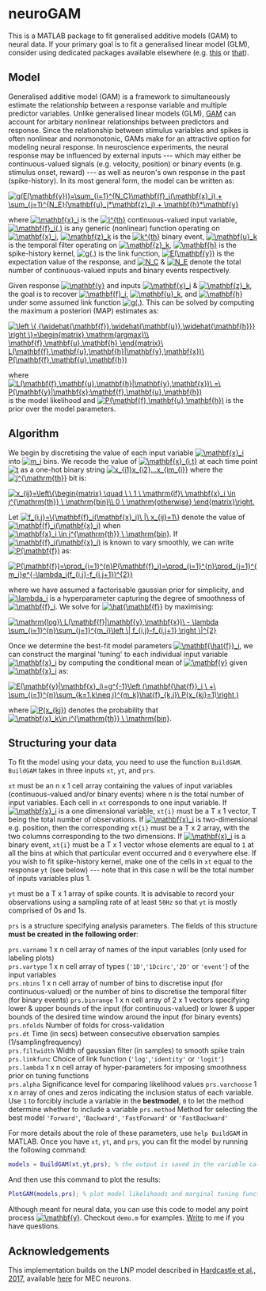 # neuroGAM
This is a MATLAB package to fit generalised additive models (GAM) to neural data. If your primary goal is to fit a generalised linear model (GLM), consider using dedicated packages available elsewhere (e.g. [this](https://github.com/pillowlab/neuroGLM) or [that](https://github.com/pillowlab/GLMspiketools)).

## Model
Generalised additive model (GAM) is a framework to simultaneously estimate the relationship between a response variable and multiple predictor variables. Unlike generalised linear models (GLM), [GAM](https://en.wikipedia.org/wiki/Generalized_additive_model) can account for arbitary nonlinear relationships between predictors and response. Since the relationship between stimulus variables and spikes is often nonlinear and nonmonotonic, GAMs make for an attractive option for modeling neural response. In neuroscience experiments, the neural response may be influenced by external inputs --- which may either be continuous-valued signals (e.g. velocity, position) or binary events (e.g. stimulus onset, reward) --- as well as neuron's own response in the past (spike-history). In its most general form, the model can be written as:

<a href="https://www.codecogs.com/eqnedit.php?latex=g(E(\mathbf{y}))=\sum_{i=1}^{N_C}\mathbf{f}_i(\mathbf{x}_i)&space;&plus;&space;\sum_{j=1}^{N_E}(\mathbf{u}_j*\mathbf{z}_j)&space;&plus;&space;\mathbf{h}*\mathbf{y}" target="_blank"><img src="https://latex.codecogs.com/gif.latex?g(E(\mathbf{y}))=\sum_{i=1}^{N_C}\mathbf{f}_i(\mathbf{x}_i)&space;&plus;&space;\sum_{k=1}^{N_E}(\mathbf{u}_k*\mathbf{z}_k)&space;&plus;&space;\mathbf{h}*\mathbf{y}" title="g(E(\mathbf{y}))=\sum_{i=1}^{N_C}\mathbf{f}_i(\mathbf{x}_i) + \sum_{j=1}^{N_E}(\mathbf{u}_j*\mathbf{z}_j) + \mathbf{h}*\mathbf{y}" /></a>

where <a href="https://www.codecogs.com/eqnedit.php?latex=\mathbf{x}_i" target="_blank"><img src="https://latex.codecogs.com/gif.latex?\mathbf{x}_i" title="\mathbf{x}_i" /></a> is the <a href="http://www.codecogs.com/eqnedit.php?latex=i^{th}" target="_blank"><img src="http://latex.codecogs.com/gif.latex?i^{th}" title="i^{th}" /></a> continuous-valued input variable, <a href="https://www.codecogs.com/eqnedit.php?latex=\mathbf{f}_i(.)" target="_blank"><img src="https://latex.codecogs.com/gif.latex?\mathbf{f}_i(.)" title="\mathbf{f}_i(.)" /></a> is any generic (nonlinear) function operating on <a href="https://www.codecogs.com/eqnedit.php?latex=\mathbf{x}_i" target="_blank"><img src="https://latex.codecogs.com/gif.latex?\mathbf{x}_i" title="\mathbf{x}_i" /></a>, <a href="https://www.codecogs.com/eqnedit.php?latex=\mathbf{z}_j" target="_blank"><img src="https://latex.codecogs.com/gif.latex?\mathbf{z}_k" title="\mathbf{z}_k" /></a> is the <a href="https://www.codecogs.com/eqnedit.php?latex=k^{th}" target="_blank"><img src="https://latex.codecogs.com/gif.latex?k^{th}" title="k^{th}" /></a> binary event, <a href="https://www.codecogs.com/eqnedit.php?latex=\mathbf{u}_k" target="_blank"><img src="https://latex.codecogs.com/gif.latex?\mathbf{u}_k" title="\mathbf{u}_k" /></a> is the temporal filter operating on <a href="https://www.codecogs.com/eqnedit.php?latex=\mathbf{z}_k" target="_blank"><img src="https://latex.codecogs.com/gif.latex?\mathbf{z}_k" title="\mathbf{z}_k" /></a>, <a href="https://www.codecogs.com/eqnedit.php?latex=\mathbf{h}" target="_blank"><img src="https://latex.codecogs.com/gif.latex?\mathbf{h}" title="\mathbf{h}" /></a> is the spike-history kernel, <a href="http://www.codecogs.com/eqnedit.php?latex=g(.)" target="_blank"><img src="http://latex.codecogs.com/gif.latex?g(.)" title="g(.)" /></a> is the link function, <a href="http://www.codecogs.com/eqnedit.php?latex=E(\mathbf{y})" target="_blank"><img src="http://latex.codecogs.com/gif.latex?E(\mathbf{y})" title="E(\mathbf{y})" /></a> is the expectation value of the response, and <a href="https://www.codecogs.com/eqnedit.php?latex=N_C" target="_blank"><img src="https://latex.codecogs.com/gif.latex?N_C" title="N_C" /></a> & <a href="https://www.codecogs.com/eqnedit.php?latex=N_E" target="_blank"><img src="https://latex.codecogs.com/gif.latex?N_E" title="N_E" /></a> denote the total number of continuous-valued inputs and binary events respectively.

Given response <a href="http://www.codecogs.com/eqnedit.php?latex=\mathbf{y}" target="_blank"><img src="http://latex.codecogs.com/gif.latex?\mathbf{y}" title="\mathbf{y}" /></a> and inputs <a href="https://www.codecogs.com/eqnedit.php?latex=\mathbf{x}_i" target="_blank"><img src="https://latex.codecogs.com/gif.latex?\mathbf{x}_i" title="\mathbf{x}_i" /></a> & <a href="https://www.codecogs.com/eqnedit.php?latex=\mathbf{z}_k" target="_blank"><img src="https://latex.codecogs.com/gif.latex?\mathbf{z}_k" title="\mathbf{z}_k" /></a>, the goal is to recover <a href="https://www.codecogs.com/eqnedit.php?latex=\mathbf{f}_i" target="_blank"><img src="https://latex.codecogs.com/gif.latex?\mathbf{f}_i" title="\mathbf{f}_i" /></a>, <a href="https://www.codecogs.com/eqnedit.php?latex=\mathbf{u}_k" target="_blank"><img src="https://latex.codecogs.com/gif.latex?\mathbf{u}_k" title="\mathbf{u}_k" /></a>, and <a href="https://www.codecogs.com/eqnedit.php?latex=\mathbf{h}" target="_blank"><img src="https://latex.codecogs.com/gif.latex?\mathbf{h}" title="\mathbf{h}" /></a> under some assumed link function <a href="http://www.codecogs.com/eqnedit.php?latex=g(.)" target="_blank"><img src="http://latex.codecogs.com/gif.latex?g(.)" title="g(.)" /></a>. This can be solved by computing the maximum a posteriori (MAP) estimates as:

<a href="https://www.codecogs.com/eqnedit.php?latex=\left&space;\{&space;{\widehat{\mathbf{f}},\widehat{\mathbf{u}},\widehat{\mathbf{h}}}&space;\right&space;\}=\begin{matrix}&space;\mathrm{argmax}\\&space;\mathbf{f},\mathbf{u},\mathbf{h}&space;\end{matrix}\&space;L(\mathbf{f},\mathbf{u},\mathbf{h}|\mathbf{y},\mathbf{x})\&space;P(\mathbf{f},\mathbf{u},\mathbf{h})" target="_blank"><img src="https://latex.codecogs.com/gif.latex?\left&space;\{&space;{\widehat{\mathbf{f}},\widehat{\mathbf{u}},\widehat{\mathbf{h}}}&space;\right&space;\}=\begin{matrix}&space;\mathrm{argmax}\\&space;\mathbf{f},\mathbf{u},\mathbf{h}&space;\end{matrix}\&space;L(\mathbf{f},\mathbf{u},\mathbf{h}|\mathbf{y},\mathbf{x})\&space;P(\mathbf{f},\mathbf{u},\mathbf{h})" title="\left \{ {\widehat{\mathbf{f}},\widehat{\mathbf{u}},\widehat{\mathbf{h}}} \right \}=\begin{matrix} \mathrm{argmax}\\ \mathbf{f},\mathbf{u},\mathbf{h} \end{matrix}\ L(\mathbf{f},\mathbf{u},\mathbf{h}|\mathbf{y},\mathbf{x})\ P(\mathbf{f},\mathbf{u},\mathbf{h})" /></a>

where <a href="https://www.codecogs.com/eqnedit.php?latex=L(\mathbf{f},\mathbf{u},\mathbf{h}|\mathbf{y},\mathbf{x})\&space;=\&space;P(\mathbf{y}|\mathbf{x};\mathbf{f},\mathbf{u},\mathbf{h})" target="_blank"><img src="https://latex.codecogs.com/gif.latex?L(\mathbf{f},\mathbf{u},\mathbf{h}|\mathbf{y},\mathbf{x})\&space;=\&space;P(\mathbf{y}|\mathbf{x};\mathbf{f},\mathbf{u},\mathbf{h})" title="L(\mathbf{f},\mathbf{u},\mathbf{h}|\mathbf{y},\mathbf{x})\ =\ P(\mathbf{y}|\mathbf{x};\mathbf{f},\mathbf{u},\mathbf{h})" /></a> is the model likelihood and <a href="https://www.codecogs.com/eqnedit.php?latex=P(\mathbf{f},\mathbf{u},\mathbf{h})" target="_blank"><img src="https://latex.codecogs.com/gif.latex?P(\mathbf{f},\mathbf{u},\mathbf{h})" title="P(\mathbf{f},\mathbf{u},\mathbf{h})" /></a> is the prior over the model parameters. 

## Algorithm
We begin by discretising the value of each input variable <a href="http://www.codecogs.com/eqnedit.php?latex=\mathbf{x}_i" target="_blank"><img src="http://latex.codecogs.com/gif.latex?\mathbf{x}_i" title="\mathbf{x}_i" /></a> into <a href="http://www.codecogs.com/eqnedit.php?latex=m_i" target="_blank"><img src="http://latex.codecogs.com/gif.latex?m_i" title="m_i" /></a> bins. We recode the value of <a href="http://www.codecogs.com/eqnedit.php?latex=\mathbf{x}_{i,t}" target="_blank"><img src="http://latex.codecogs.com/gif.latex?\mathbf{x}_{i,t}" title="\mathbf{x}_{i,t}" /></a> at each time point <a href="http://www.codecogs.com/eqnedit.php?latex=t" target="_blank"><img src="http://latex.codecogs.com/gif.latex?t" title="t" /></a> as a one-hot binary string <a href="http://www.codecogs.com/eqnedit.php?latex=x_{i1}x_{i2}...x_{im_{i}}" target="_blank"><img src="http://latex.codecogs.com/gif.latex?x_{i1}x_{i2}...x_{im_{i}}" title="x_{i1}x_{i2}...x_{im_{i}}" /></a> where the <a href="http://www.codecogs.com/eqnedit.php?latex=j^{\mathrm{th}}" target="_blank"><img src="http://latex.codecogs.com/gif.latex?j^{\mathrm{th}}" title="j^{\mathrm{th}}" /></a> bit is:

<a href="http://www.codecogs.com/eqnedit.php?latex=x_{ij}=\left\{\begin{matrix}&space;\quad&space;\&space;\&space;1&space;\&space;\mathrm{if}\&space;\mathbf{x}_i&space;\in&space;j^{\mathrm{th}}&space;\&space;\mathrm{bin}\\&space;0&space;\&space;\mathrm{otherwise}&space;\end{matrix}\right." target="_blank"><img src="http://latex.codecogs.com/gif.latex?x_{ij}=\left\{\begin{matrix}&space;\quad&space;\&space;\&space;1&space;\&space;\mathrm{if}\&space;\mathbf{x}_i&space;\in&space;j^{\mathrm{th}}&space;\&space;\mathrm{bin}\\&space;0&space;\&space;\mathrm{otherwise}&space;\end{matrix}\right." title="x_{ij}=\left\{\begin{matrix} \quad \ \ 1 \ \mathrm{if}\ \mathbf{x}_i \in j^{\mathrm{th}} \ \mathrm{bin}\\ 0 \ \mathrm{otherwise} \end{matrix}\right." /></a>


Let <a href="http://www.codecogs.com/eqnedit.php?latex=f_{i,j}=\{\mathbf{f}_i(\mathbf{x}_i)\&space;|\&space;x_{ij}=1\}" target="_blank"><img src="http://latex.codecogs.com/gif.latex?f_{i,j}=\{\mathbf{f}_i(\mathbf{x}_i)\&space;|\&space;x_{ij}=1\}" title="f_{i,j}=\{\mathbf{f}_i(\mathbf{x}_i)\ |\ x_{ij}=1\}" /></a> denote the value of <a href="http://www.codecogs.com/eqnedit.php?latex=\mathbf{f}_i(\mathbf{x}_i)" target="_blank"><img src="http://latex.codecogs.com/gif.latex?\mathbf{f}_i(\mathbf{x}_i)" title="\mathbf{f}_i(\mathbf{x}_i)" /></a> when <a href="http://www.codecogs.com/eqnedit.php?latex=\mathbf{x}_i&space;\in&space;j^{\mathrm{th}}&space;\&space;\mathrm{bin}" target="_blank"><img src="http://latex.codecogs.com/gif.latex?\mathbf{x}_i&space;\in&space;j^{\mathrm{th}}&space;\&space;\mathrm{bin}" title="\mathbf{x}_i \in j^{\mathrm{th}} \ \mathrm{bin}" /></a>. If <a href="http://www.codecogs.com/eqnedit.php?latex=\mathbf{f}_i(\mathbf{x}_i)" target="_blank"><img src="http://latex.codecogs.com/gif.latex?\mathbf{f}_i(\mathbf{x}_i)" title="\mathbf{f}_i(\mathbf{x}_i)" /></a> is known to vary smoothly, we can write <a href="http://www.codecogs.com/eqnedit.php?latex=P(\mathbf{f})" target="_blank"><img src="http://latex.codecogs.com/gif.latex?P(\mathbf{f})" title="P(\mathbf{f})" /></a> as:

<a href="http://www.codecogs.com/eqnedit.php?latex=P(\mathbf{f})=\prod_{i=1}^{n}P(\mathbf{f}_i)=\prod_{i=1}^{n}\prod_{j=1}^{m_i}e^{-\lambda_i(f_{i,j}-f_{i,j&plus;1})^{2}}" target="_blank"><img src="http://latex.codecogs.com/gif.latex?P(\mathbf{f})=\prod_{i=1}^{n}P(\mathbf{f}_i)=\prod_{i=1}^{n}\prod_{j=1}^{m_i}e^{-\lambda_i(f_{i,j}-f_{i,j&plus;1})^{2}}" title="P(\mathbf{f})=\prod_{i=1}^{n}P(\mathbf{f}_i)=\prod_{i=1}^{n}\prod_{j=1}^{m_i}e^{-\lambda_i(f_{i,j}-f_{i,j+1})^{2}}" /></a>

where we have assumed a factorisable gaussian prior for simplicity, and <a href="https://www.codecogs.com/eqnedit.php?latex=\lambda_i" target="_blank"><img src="https://latex.codecogs.com/gif.latex?\lambda_i" title="\lambda_i" /></a> is a hyperparameter capturing the degree of smoothness of <a href="https://www.codecogs.com/eqnedit.php?latex=\mathbf{f}_i" target="_blank"><img src="https://latex.codecogs.com/gif.latex?\mathbf{f}_i" title="\mathbf{f}_i" /></a>. We solve for <a href="http://www.codecogs.com/eqnedit.php?latex=\hat{\mathbf{f}}" target="_blank"><img src="http://latex.codecogs.com/gif.latex?\hat{\mathbf{f}}" title="\hat{\mathbf{f}}" /></a> by maximising:

<a href="https://www.codecogs.com/eqnedit.php?latex=\mathrm{log}\&space;L(\mathbf{f}|\mathbf{y},\mathbf{x})\&space;-&space;\lambda&space;\sum_{i=1}^{n}\sum_{j=1}^{m_i}\left&space;\|&space;f_{i,j}-f_{i,j&plus;1}&space;\right&space;\|^{2}" target="_blank"><img src="https://latex.codecogs.com/gif.latex?\mathrm{log}\&space;L(\mathbf{f}|\mathbf{y},\mathbf{x})\&space;-&space;\sum_{i=1}^{n}\lambda_i&space;\sum_{j=1}^{m_i}\left&space;\|&space;f_{i,j}-f_{i,j&plus;1}&space;\right&space;\|^{2}" title="\mathrm{log}\ L(\mathbf{f}|\mathbf{y},\mathbf{x})\ - \lambda \sum_{i=1}^{n}\sum_{j=1}^{m_i}\left \| f_{i,j}-f_{i,j+1} \right \|^{2}" /></a>

Once we determine the best-fit model parameters <a href="http://www.codecogs.com/eqnedit.php?latex=\mathbf{\hat{f}}_i" target="_blank"><img src="http://latex.codecogs.com/gif.latex?\mathbf{\hat{f}}_i" title="\mathbf{\hat{f}}_i" /></a>, we can construct the marginal 'tuning' to each individual input variable <a href="https://www.codecogs.com/eqnedit.php?latex=\mathbf{x}_i" target="_blank"><img src="https://latex.codecogs.com/gif.latex?\mathbf{x}_i" title="\mathbf{x}_i" /></a> by computing the conditional mean of <a href="http://www.codecogs.com/eqnedit.php?latex=\mathbf{y}" target="_blank"><img src="http://latex.codecogs.com/gif.latex?\mathbf{y}" title="\mathbf{y}" /></a> given <a href="https://www.codecogs.com/eqnedit.php?latex=\mathbf{x}_i" target="_blank"><img src="https://latex.codecogs.com/gif.latex?\mathbf{x}_i" title="\mathbf{x}_i" /></a> as:

<a href="http://www.codecogs.com/eqnedit.php?latex=E(\mathbf{y}|\mathbf{x}_i)=g^{-1}\left&space;(\mathbf{\hat{f}}_i&space;\&space;&plus;\&space;\sum_{i=1}^{n}\sum_{k=1,k\neq&space;i}^{m_k}\hat{f}_{k,j}\&space;P(x_{kj}=1)\right&space;)" target="_blank"><img src="http://latex.codecogs.com/gif.latex?E(\mathbf{y}|\mathbf{x}_i)=g^{-1}\left&space;(\mathbf{\hat{f}}_i&space;\&space;&plus;\&space;\sum_{i=1}^{n}\sum_{k=1,k\neq&space;i}^{m_k}\hat{f}_{k,j}\&space;P(x_{kj}=1)\right&space;)" title="E(\mathbf{y}|\mathbf{x}_i)=g^{-1}\left (\mathbf{\hat{f}}_i \ +\ \sum_{i=1}^{n}\sum_{k=1,k\neq i}^{m_k}\hat{f}_{k,j}\ P(x_{kj}=1)\right )" /></a>

where <a href="https://www.codecogs.com/eqnedit.php?latex=P(x_{kj}=1)" target="_blank"><img src="https://latex.codecogs.com/gif.latex?P(x_{kj}=1)" title="P(x_{kj})" /></a> denotes the probability that <a href="http://www.codecogs.com/eqnedit.php?latex=\mathbf{x}_k\in&space;j^{\mathrm{th}}&space;\&space;\mathrm{bin}" target="_blank"><img src="http://latex.codecogs.com/gif.latex?\mathbf{x}_k\in&space;j^{\mathrm{th}}&space;\&space;\mathrm{bin}" title="\mathbf{x}_k\in j^{\mathrm{th}} \ \mathrm{bin}" /></a>.

## Structuring your data

To fit the model using your data, you need to use the function ``BuildGAM``. ``BuildGAM`` takes in three inputs ``xt``, ``yt``, and ``prs``.

``xt`` must be an n x 1 cell array containing the values of input variables (continuous-valued and/or binary events) where n is the total number of input variables. Each cell in ``xt`` corresponds to one input variable. If <a href="http://www.codecogs.com/eqnedit.php?latex=\mathbf{x}_i" target="_blank"><img src="http://latex.codecogs.com/gif.latex?\mathbf{x}_i" title="\mathbf{x}_i" /></a> is a one dimensional variable, ``xt{i}`` must be a T x 1 vector, T being the total number of observations. If <a href="http://www.codecogs.com/eqnedit.php?latex=\mathbf{x}_i" target="_blank"><img src="http://latex.codecogs.com/gif.latex?\mathbf{x}_i" title="\mathbf{x}_i" /></a> is two-dimensional e.g. position, then the corresponding ``xt{i}`` must be a T x 2 array, with the two columns corresponding to the two dimensions. If <a href="http://www.codecogs.com/eqnedit.php?latex=\mathbf{x}_i" target="_blank"><img src="http://latex.codecogs.com/gif.latex?\mathbf{x}_i" title="\mathbf{x}_i" /></a> is a binary event, ``xt{i}`` must be a T x 1 vector whose elements are equal to ``1`` at all the bins at which that particular event occurred and ``0`` everywhere else. If you wish to fit spike-history kernel, make one of the cells in ``xt`` equal to the response ``yt`` (see below) --- note that in this case n will be the total number of inputs variables plus 1.

``yt`` must be a T x 1 array of spike counts. It is advisable to record your observations using a sampling rate of at least ``50Hz`` so that ``yt`` is mostly comprised of 0s and 1s.

``prs`` is a structure specifying analysis parameters. The fields of this structure **must be created in the following order**:

``prs.varname``     1 x n cell array of names of the input variables (only used for labeling plots)  
``prs.vartype``     1 x n cell array of types (``'1D'``,``'1Dcirc'``,``'2D'`` or ``'event'``) of the input variables  
``prs.nbins``       1 x n cell array of number of bins to discretise input (for continuous-valued) or the number of bins to discretise the temporal filter (for binary events)
``prs.binrange``    1 x n cell array of 2 x 1 vectors specifying lower & upper bounds of the input (for continuous-valued) or lower & upper bounds of the desired time window around the input (for binary events)
``prs.nfolds``      Number of folds for cross-validation  
``prs.dt``          Time (in secs) between consecutive observation samples (1/samplingfrequency)  
``prs.filtwidth``   Width of gaussian filter (in samples) to smooth spike train  
``prs.linkfunc``    Choice of link function (``'log'``,``'identity'`` or ``'logit'``)  
``prs.lambda``      1 x n cell array of hyper-parameters for imposing smoothness prior on tuning functions  
``prs.alpha``       Significance level for comparing likelihood values
``prs.varchoose``  1 x n array of ones and zeros indicating the inclusion status of each variable. Use ``1`` to forcibly include a variable in the **bestmodel**, ``0`` to let the method determine whether to include a variable
``prs.method``  Method for selecting the best model ``'Forward'``, ``'Backward'``, ``'FastForward'`` or ``'FastBackward'``

For more details about the role of these parameters, use ```help BuildGAM``` in MATLAB. Once you have ``xt``, ``yt``, and ``prs``, you can fit the model by running the following command:
```matlab
models = BuildGAM(xt,yt,prs); % the output is saved in the variable called models
```

And then use this command to plot the results:
```matlab
PlotGAM(models,prs); % plot model likelihoods and marginal tuning functions
```

Although meant for neural data, you can use this code to model any point process <a href="http://www.codecogs.com/eqnedit.php?latex=\mathbf{y}" target="_blank"><img src="http://latex.codecogs.com/gif.latex?\mathbf{y}" title="\mathbf{y}" /></a>. Checkout ``demo.m`` for examples. [Write](mailto:jklakshm@bcm.edu) to me if you have questions.


## Acknowledgements
This implementation builds on the LNP model described in [Hardcastle et al., 2017](http://www.cell.com/neuron/pdf/S0896-6273(17)30237-4.pdf), available [here](https://github.com/GiocomoLab/ln-model-of-mec-neurons) for MEC neurons.
